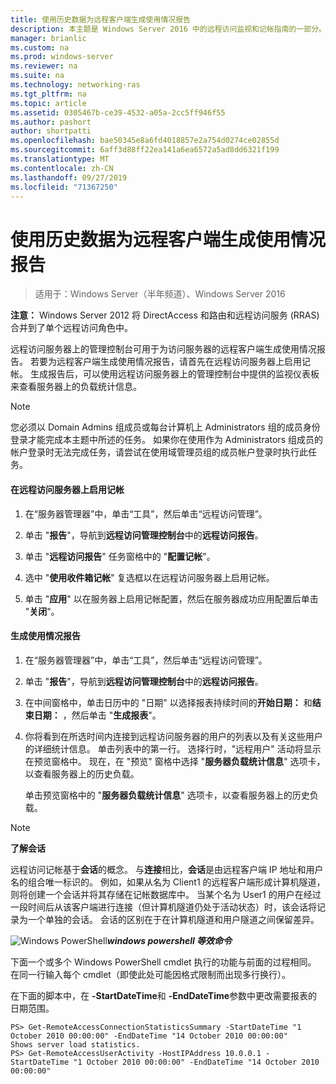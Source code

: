 ```yaml
---
title: 使用历史数据为远程客户端生成使用情况报告
description: 本主题是 Windows Server 2016 中的远程访问监视和记帐指南的一部分。
manager: brianlic
ms.custom: na
ms.prod: windows-server
ms.reviewer: na
ms.suite: na
ms.technology: networking-ras
ms.tgt_pltfrm: na
ms.topic: article
ms.assetid: 0305467b-ce39-4532-a05a-2cc5ff946f55
ms.author: pashort
author: shortpatti
ms.openlocfilehash: bae50345e8a6fd4018857e2a754d0274ce02855d
ms.sourcegitcommit: 6aff3d88ff22ea141a6ea6572a5ad8dd6321f199
ms.translationtype: MT
ms.contentlocale: zh-CN
ms.lasthandoff: 09/27/2019
ms.locfileid: "71367250"
---
```

# <a name="generate-a-usage-report-for-remote-clients-using-historical-data"></a>使用历史数据为远程客户端生成使用情况报告

>适用于：Windows Server（半年频道）、Windows Server 2016

**注意：** Windows Server 2012 将 DirectAccess 和路由和远程访问服务 (RRAS) 合并到了单个远程访问角色中。  
  
远程访问服务器上的管理控制台可用于为访问服务器的远程客户端生成使用情况报告。 若要为远程客户端生成使用情况报告，请首先在远程访问服务器上启用记帐。 生成报告后，可以使用远程访问服务器上的管理控制台中提供的监视仪表板来查看服务器上的负载统计信息。  
  
> [!NOTE]  
> 您必须以 Domain Admins 组成员或每台计算机上 Administrators 组的成员身份登录才能完成本主题中所述的任务。 如果你在使用作为 Administrators 组成员的帐户登录时无法完成任务，请尝试在使用域管理员组的成员帐户登录时执行此任务。  
  
#### <a name="to-enable-accounting-on-the-remote-access-server"></a>在远程访问服务器上启用记帐  
  
1.  在“服务器管理器”中，单击“工具”，然后单击“远程访问管理”。  
  
2.  单击 "**报告**"，导航到**远程访问管理控制台**中的**远程访问报告**。  
  
3.  单击 "**远程访问报告**" 任务窗格中的 "**配置记帐**"。  
  
4.  选中 "**使用收件箱记帐**" 复选框以在远程访问服务器上启用记帐。  
  
5.  单击 "**应用**" 以在服务器上启用记帐配置，然后在服务器成功应用配置后单击 "**关闭**"。  
  
#### <a name="to-generate-the-usage-report"></a>生成使用情况报告  
  
1.  在“服务器管理器”中，单击“工具”，然后单击“远程访问管理”。  
  
2.  单击 "**报告**"，导航到**远程访问管理控制台**中的**远程访问报告**。  
  
3.  在中间窗格中，单击日历中的 "日期" 以选择报表持续时间的**开始日期：** 和**结束日期：** ，然后单击 "**生成报表**"。  
  
4.  你将看到在所选时间内连接到远程访问服务器的用户的列表以及有关这些用户的详细统计信息。 单击列表中的第一行。 选择行时，"远程用户" 活动将显示在预览窗格中。 现在，在 "预览" 窗格中选择 "**服务器负载统计信息**" 选项卡，以查看服务器上的历史负载。  
  
    单击预览窗格中的 "**服务器负载统计信息**" 选项卡，以查看服务器上的历史负载。  
  
> [!NOTE]  
> **了解会话**  
>   
> 远程访问记帐基于**会话**的概念。 与**连接**相比，**会话**是由远程客户端 IP 地址和用户名的组合唯一标识的。 例如，如果从名为 Client1 的远程客户端形成计算机隧道，则将创建一个会话并将其存储在记帐数据库中。 当某个名为 User1 的用户在经过一段时间后从该客户端进行连接（但计算机隧道仍处于活动状态）时，该会话将记录为一个单独的会话。 会话的区别在于在计算机隧道和用户隧道之间保留差异。  
  
![Windows PowerShell](../../../media/Generate-a-usage-report-for-remote-clients-using-historical-data/PowerShellLogoSmall.gif)***<em>windows powershell 等效命令</em>***  
  
下面一个或多个 Windows PowerShell cmdlet 执行的功能与前面的过程相同。 在同一行输入每个 cmdlet（即使此处可能因格式限制而出现多行换行）。  
  
在下面的脚本中，在 **-StartDateTime**和 **-EndDateTime**参数中更改需要报表的日期范围。  
  
```  
PS> Get-RemoteAccessConnectionStatisticsSummary -StartDateTime "1 October 2010 00:00:00" -EndDateTime "14 October 2010 00:00:00"  
Shows server load statistics.  
PS> Get-RemoteAccessUserActivity -HostIPAddress 10.0.0.1 -StartDateTime "1 October 2010 00:00:00" -EndDateTime "14 October 2010 00:00:00"  
```  
  


